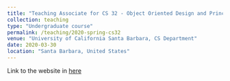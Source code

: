 ```yaml
---
title: "Teaching Associate for CS 32 - Object Oriented Design and Principles"
collection: teaching
type: "Undergraduate course"
permalink: /teaching/2020-spring-cs32
venue: "University of California Santa Barbara, CS Department"
date: 2020-03-30
location: "Santa Barbara, United States"
---
```


Link to the website in [here](https://ucsb-cs32.github.io/s20/)
